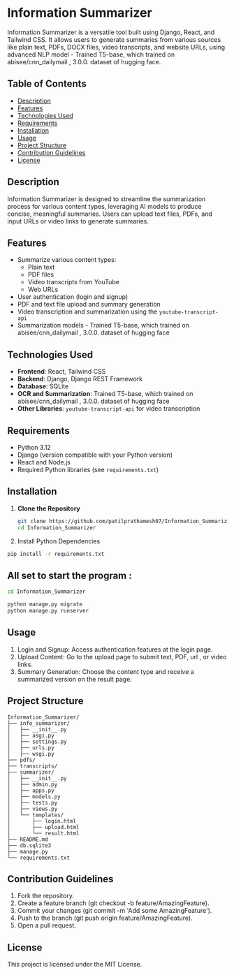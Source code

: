 # Information Summarizer

Information Summarizer is a versatile tool built using Django, React, and Tailwind CSS. It allows users to generate summaries from various sources like plain text, PDFs, DOCX files, video transcripts, and website URLs, using advanced NLP model - Trained T5-base, which trained on abisee/cnn_dailymail , 3.0.0. dataset of hugging face.

## Table of Contents
- [Description](#description)
- [Features](#features)
- [Technologies Used](#technologies-used)
- [Requirements](#requirements)
- [Installation](#installation)
- [Usage](#usage)
- [Project Structure](#project-structure)
- [Contribution Guidelines](#contribution-guidelines)
- [License](#license)

## Description
Information Summarizer is designed to streamline the summarization process for various content types, leveraging AI models to produce concise, meaningful summaries. Users can upload text files, PDFs, and input URLs or video links to generate summaries.

## Features
- Summarize various content types:
  - Plain text
  - PDF files
  - Video transcripts from YouTube
  - Web URLs
- User authentication (login and signup)
- PDF and text file upload and summary generation
- Video transcription and summarization using the `youtube-transcript-api`
- Summarization models -  Trained T5-base, which trained on abisee/cnn_dailymail , 3.0.0. dataset of hugging face

## Technologies Used
- **Frontend**: React, Tailwind CSS
- **Backend**: Django, Django REST Framework
- **Database**: SQLite
- **OCR and Summarization**:  Trained T5-base, which trained on abisee/cnn_dailymail , 3.0.0. dataset of hugging face
- **Other Libraries**: `youtube-transcript-api` for video transcription

## Requirements
- Python 3.12
- Django (version compatible with your Python version)
- React and Node.js
- Required Python libraries (see `requirements.txt`)

## Installation
1. **Clone the Repository**
   ```bash
   git clone https://github.com/patilprathamesh07/Information_Summarizer.git
   cd Information_Summarizer
    ```
2. Install Python Dependencies
  ```bash
  pip install -r requirements.txt
  ```

## All set to start the program :
```bash
cd Information_Summarizer
```
```bash
python manage.py migrate
python manage.py runserver
```
## Usage
1.  Login and Signup: Access authentication features at the login page.
2.  Upload Content: Go to the upload page to submit text, PDF, url , or video links.
3.  Summary Generation: Choose the content type and receive a summarized version on the result page.
## Project Structure
```
Information_Summarizer/
├── info_summarizer/
│   ├── __init__.py
│   ├── asgi.py
│   ├── settings.py
│   ├── urls.py
│   ├── wsgi.py
├── pdfs/
├── transcripts/
├── summarizer/
│   ├── __init__.py
│   ├── admin.py
│   ├── apps.py
│   ├── models.py
│   ├── tests.py
│   ├── views.py
│   └── templates/
│       ├── login.html
│       ├── upload.html
│       └── result.html
├── README.md
├── db.sqlite3
├── manage.py
└── requirements.txt

```
## Contribution Guidelines
1.  Fork the repository.
2.  Create a feature branch (git checkout -b feature/AmazingFeature).
3.  Commit your changes (git commit -m 'Add some AmazingFeature').
4.  Push to the branch (git push origin feature/AmazingFeature).
5.  Open a pull request.
## License
This project is licensed under the MIT License.
